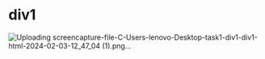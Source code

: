 # div1
 
![Uploading screencapture-file-C-Users-lenovo-Desktop-task1-div1-div1-html-2024-02-03-12_47_04 (1).png…]()

